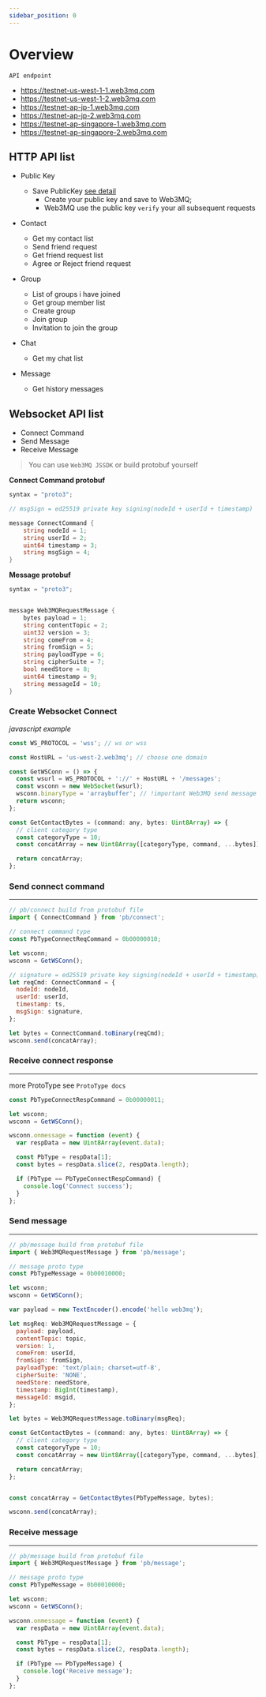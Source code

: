 ```yaml
---
sidebar_position: 0
---
```



# Overview

`API endpoint`

- https://testnet-us-west-1-1.web3mq.com
- https://testnet-us-west-1-2.web3mq.com
- https://testnet-ap-jp-1.web3mq.com
- https://testnet-ap-jp-2.web3mq.com
- https://testnet-ap-singapore-1.web3mq.com
- https://testnet-ap-singapore-2.web3mq.com

## HTTP API list

- Public Key

  - Save PublicKey [see detail](/docs/Web3MQ-API/pubkey)
    - Create your public key and save to Web3MQ;
    - Web3MQ use the public key `verify` your all subsequent requests

- Contact
  - Get my contact list
  - Send friend request
  - Get friend request list
  - Agree or Reject friend request
- Group

  - List of groups i have joined
  - Get group member list
  - Create group
  - Join group
  - Invitation to join the group

- Chat
  - Get my chat list
- Message

  - Get history messages

## Websocket API list

- Connect Command
- Send Message
- Receive Message

> You can use `Web3MQ JSSDK` or build protobuf yourself

**Connect Command protobuf**

```go
syntax = "proto3";

// msgSign = ed25519 private key signing(nodeId + userId + timestamp)

message ConnectCommand {
    string nodeId = 1;
    string userId = 2;
    uint64 timestamp = 3;
    string msgSign = 4;
}
```

**Message protobuf**

```go
syntax = "proto3";


message Web3MQRequestMessage {
    bytes payload = 1;
    string contentTopic = 2;
    uint32 version = 3;
    string comeFrom = 4;
    string fromSign = 5;
    string payloadType = 6;
    string cipherSuite = 7;
    bool needStore = 8;
    uint64 timestamp = 9;
    string messageId = 10;
}
```

### Create Websocket Connect

_javascript example_

```js
const WS_PROTOCOL = 'wss'; // ws or wss

const HostURL = 'us-west-2.web3mq'; // choose one domain

const GetWSConn = () => {
  const wsurl = WS_PROTOCOL + '://' + HostURL + '/messages';
  const wsconn = new WebSocket(wsurl);
  wsconn.binaryType = 'arraybuffer'; // !important Web3MQ send message use protobuf
  return wsconn;
};

const GetContactBytes = (command: any, bytes: Uint8Array) => {
  // client category type
  const categoryType = 10;
  const concatArray = new Uint8Array([categoryType, command, ...bytes]);

  return concatArray;
};
```

### Send connect command

---

```js
// pb/connect build from protobuf file
import { ConnectCommand } from 'pb/connect';

// connect command type
const PbTypeConnectReqCommand = 0b00000010;

let wsconn;
wsconn = GetWSConn();

// signature = ed25519 private key signing(nodeId + userId + timestamp)
let reqCmd: ConnectCommand = {
  nodeId: nodeId,
  userId: userId,
  timestamp: ts,
  msgSign: signature,
};

let bytes = ConnectCommand.toBinary(reqCmd);
wsconn.send(concatArray);
```

### Receive connect response

---

more ProtoType see `ProtoType docs`

```js
const PbTypeConnectRespCommand = 0b00000011;

let wsconn;
wsconn = GetWSConn();

wsconn.onmessage = function (event) {
  var respData = new Uint8Array(event.data);

  const PbType = respData[1];
  const bytes = respData.slice(2, respData.length);

  if (PbType == PbTypeConnectRespCommand) {
    console.log('Connect success');
  }
};
```

### Send message

---

```js
// pb/message build from protobuf file
import { Web3MQRequestMessage } from 'pb/message';

// message proto type
const PbTypeMessage = 0b00010000;

let wsconn;
wsconn = GetWSConn();

var payload = new TextEncoder().encode('hello web3mq');

let msgReq: Web3MQRequestMessage = {
  payload: payload,
  contentTopic: topic,
  version: 1,
  comeFrom: userId,
  fromSign: fromSign,
  payloadType: 'text/plain; charset=utf-8',
  cipherSuite: 'NONE',
  needStore: needStore,
  timestamp: BigInt(timestamp),
  messageId: msgid,
};

let bytes = Web3MQRequestMessage.toBinary(msgReq);

const GetContactBytes = (command: any, bytes: Uint8Array) => {
  // client category type
  const categoryType = 10;
  const concatArray = new Uint8Array([categoryType, command, ...bytes]);

  return concatArray;
};


const concatArray = GetContactBytes(PbTypeMessage, bytes);

wsconn.send(concatArray);
```

### Receive message

---

```js
// pb/message build from protobuf file
import { Web3MQRequestMessage } from 'pb/message';

// message proto type
const PbTypeMessage = 0b00010000;

let wsconn;
wsconn = GetWSConn();

wsconn.onmessage = function (event) {
  var respData = new Uint8Array(event.data);

  const PbType = respData[1];
  const bytes = respData.slice(2, respData.length);

  if (PbType == PbTypeMessage) {
    console.log('Receive message');
  }
};
```
